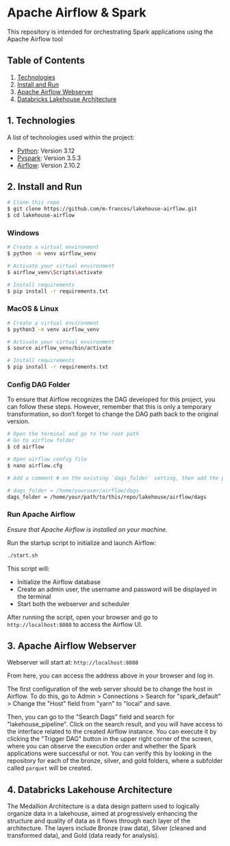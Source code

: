 
# Apache Airflow & Spark

This repository is intended for orchestrating Spark applications using the Apache Airflow tool

## Table of Contents

1. [Technologies](#technologies)
2. [Install and Run](#install-and-run)
3. [Apache Airflow Webserver](#apache-airflow-webserver)
4. [Databricks Lakehouse Architecture](#databricks-lakehouse-architecture)

## 1. Technologies

A list of technologies used within the project:

- [Python](https://www.python.org): Version 3.12
- [Pyspark](https://spark.apache.org/docs/latest/api/python/index.html): Version 3.5.3
- [Airflow](https://airflow.apache.org/docs/apache-airflow/stable/installation/index.html): Version 2.10.2

## 2. Install and Run

```bash
# Clone this repo
$ git clone https://github.com/m-francos/lakehouse-airflow.git
$ cd lakehouse-airflow
```

### Windows

```bash
# Create a virtual environment
$ python -m venv airflow_venv

# Activate your virtual environment
$ airflow_venv\Scripts\activate

# Install requirements
$ pip install -r requirements.txt
```

### MacOS & Linux

```bash
# Create a virtual environment
$ python3 -m venv airflow_venv

# Activate your virtual environment
$ source airflow_venv/bin/activate

# Install requirements
$ pip install -r requirements.txt
```

### Config DAG Folder

To ensure that Airflow recognizes the DAG developed for this project, you can follow these steps. However, remember that this is only a temporary transformation, so don’t forget to change the DAG path back to the original version.

```bash
# Open the terminal and go to the root path
# Go to airflow folder
$ cd airflow

# Open airflow config file
$ nano airflow.cfg

# Add a comment # on the existing `dags_folder` setting, then add the path to the clone repository

# dags_folder = /home/youruser/airflow/dags
dags_folder = /home/your/path/to/this/repo/lakehouse/airflow/dags
```

### Run Apache Airflow

*Ensure that Apache Airflow is installed on your machine.*

Run the startup script to initialize and launch Airflow:

```bash
./start.sh
```

This script will:

- Initialize the Airflow database
- Create an admin user, the username and password will be displayed in the terminal
- Start both the webserver and scheduler

After running the script, open your browser and go to `http://localhost:8080` to access the Airflow UI.

## 3. Apache Airflow Webserver

Webserver will start at: `http://localhost:8080`

From here, you can access the address above in your browser and log in.

The first configuration of the web server should be to change the host in Airflow. To do this, go to Admin > Connections > Search for "spark_default" > Change the "Host" field from "yarn" to "local" and save.

Then, you can go to the "Search Dags" field and search for "lakehouse_pipeline". Click on the search result, and you will have access to the interface related to the created Airflow instance. You can execute it by clicking the "Trigger DAG" button in the upper right corner of the screen, where you can observe the execution order and whether the Spark applications were successful or not. You can verify this by looking in the repository for each of the bronze, silver, and gold folders, where a subfolder called `parquet` will be created.

## 4. Databricks Lakehouse Architecture

The Medallion Architecture is a data design pattern used to logically organize data in a lakehouse, aimed at progressively enhancing the structure and quality of data as it flows through each layer of the architecture. The layers include Bronze (raw data), Silver (cleaned and transformed data), and Gold (data ready for analysis).
